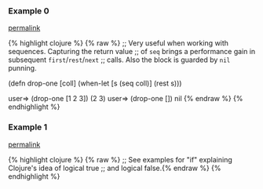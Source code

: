 ### Example 0
[permalink](#example-0)

{% highlight clojure %}
{% raw %}
;; Very useful when working with sequences. Capturing the return value
;; of `seq` brings a performance gain in subsequent `first`/`rest`/`next`
;; calls. Also the block is guarded by `nil` punning.

(defn drop-one
  [coll]
  (when-let [s (seq coll)]
    (rest s)))

user=> (drop-one [1 2 3])
(2 3)
user=> (drop-one [])
nil
{% endraw %}
{% endhighlight %}


### Example 1
[permalink](#example-1)

{% highlight clojure %}
{% raw %}
;; See examples for "if" explaining Clojure's idea of logical true
;; and logical false.{% endraw %}
{% endhighlight %}


